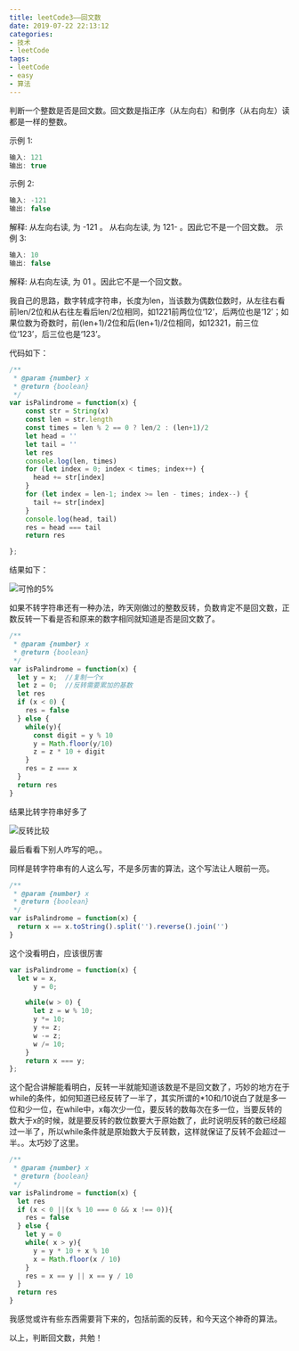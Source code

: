 ```yaml
---
title: leetCode3——回文数
date: 2019-07-22 22:13:12
categories:
- 技术
- leetCode
tags: 
- leetCode 
- easy 
- 算法
---
```


判断一个整数是否是回文数。回文数是指正序（从左向右）和倒序（从右向左）读都是一样的整数。

示例 1:

```js
输入: 121
输出: true
```

示例 2:

```js
输入: -121
输出: false
```

解释: 从左向右读, 为 -121 。 从右向左读, 为 121- 。因此它不是一个回文数。
示例 3:

```js
输入: 10
输出: false
```

解释: 从右向左读, 为 01 。因此它不是一个回文数。

我自己的思路，数字转成字符串，长度为len，当该数为偶数位数时，从左往右看前len/2位和从右往左看后len/2位相同，如1221前两位位‘12’，后两位也是‘12’；如果位数为奇数时，前(len+1)/2位和后(len+1)/2位相同，如12321，前三位位‘123’，后三位也是‘123’。

代码如下：

```js
/**
 * @param {number} x
 * @return {boolean}
 */
var isPalindrome = function(x) {
    const str = String(x)
    const len = str.length
    const times = len % 2 == 0 ? len/2 : (len+1)/2
    let head = ''
    let tail = ''
    let res
    console.log(len, times)
    for (let index = 0; index < times; index++) {
      head += str[index] 
    }
    for (let index = len-1; index >= len - times; index--) {
      tail += str[index]
    }
    console.log(head, tail)
    res = head === tail
    return res

};

```

结果如下：

![可怜的5%](http://res.troubledot.cn/palindrome.png)

如果不转字符串还有一种办法，昨天刚做过的整数反转，负数肯定不是回文数，正数反转一下看是否和原来的数字相同就知道是否是回文数了。

```js
/**
 * @param {number} x
 * @return {boolean}
 */
var isPalindrome = function(x) {
  let y = x;  //复制一个x
  let z = 0;  //反转需要累加的基数
  let res
  if (x < 0) {
    res = false
  } else {
    while(y){
      const digit = y % 10
      y = Math.floor(y/10)
      z = z * 10 + digit
    }
    res = z === x
  }
  return res
}
```

结果比转字符串好多了

![反转比较](http://res.troubledot.cn/palindrome1.png)

最后看看下别人咋写的吧。。

同样是转字符串有的人这么写，不是多厉害的算法，这个写法让人眼前一亮。

```js
/**
 * @param {number} x
 * @return {boolean}
 */
var isPalindrome = function(x) {
  return x == x.toString().split('').reverse().join('')
}
```

这个没看明白，应该很厉害

```js
var isPalindrome = function(x) {
  let w = x,
      y = 0;

    while(w > 0) {
      let z = w % 10;
      y *= 10;
      y += z;
      w -= z;
      w /= 10;
    }
    return x === y;
};
```

这个配合讲解能看明白，反转一半就能知道该数是不是回文数了，巧妙的地方在于while的条件，如何知道已经反转了一半了，其实所谓的*10和/10说白了就是多一位和少一位，在while中，x每次少一位，要反转的数每次在多一位，当要反转的数大于x的时候，就是要反转的数位数要大于原始数了，此时说明反转的数已经超过一半了，所以while条件就是原始数大于反转数，这样就保证了反转不会超过一半。。太巧妙了这里。

```js
/**
 * @param {number} x
 * @return {boolean}
 */
var isPalindrome = function(x) {
  let res
  if (x < 0 ||(x % 10 === 0 && x !== 0)){
    res = false
  } else {
    let y = 0
    while( x > y){
      y = y * 10 + x % 10
      x = Math.floor(x / 10)
    }
    res = x == y || x == y / 10 
  }
  return res
}


```

我感觉或许有些东西需要背下来的，包括前面的反转，和今天这个神奇的算法。

以上，判断回文数，共勉！
